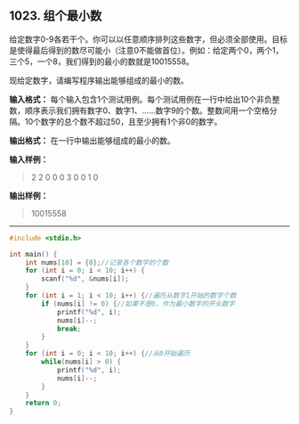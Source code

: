 ﻿## 1023. 组个最小数
给定数字0-9各若干个。你可以以任意顺序排列这些数字，但必须全部使用。目标是使得最后得到的数尽可能小（注意0不能做首位）。例如：给定两个0，两个1，三个5，一个8，我们得到的最小的数就是10015558。

现给定数字，请编写程序输出能够组成的最小的数。

**输入格式：**
每个输入包含1个测试用例。每个测试用例在一行中给出10个非负整数，顺序表示我们拥有数字0、数字1、……数字9的个数。整数间用一个空格分隔。10个数字的总个数不超过50，且至少拥有1个非0的数字。

**输出格式：**
在一行中输出能够组成的最小的数。

**输入样例：**
>2 2 0 0 0 3 0 0 1 0

**输出样例：**
>10015558

---
```c
#include <stdio.h>

int main() {
	int nums[10] = {0};//记录各个数字的个数
	for (int i = 0; i < 10; i++) {
		scanf("%d", &nums[i]);
	} 
	for (int i = 1; i < 10; i++) {//遍历从数字1开始的数字个数 
		if (nums[i] != 0) {//如果不是0，作为最小数字的开头数字 
			printf("%d", i);
			nums[i]--;
			break; 
		} 
	}
	for (int i = 0; i < 10; i++) {//从0开始遍历 
		while(nums[i] > 0) {
			printf("%d", i);
			nums[i]--;
		} 
	}
	return 0;
}
```